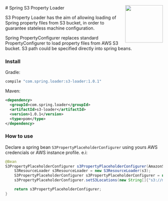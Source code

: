 <img align="right"  src="https://raw.githubusercontent.com/ericdallo/spring-s3-properties-loader/images/spring-icon.png?raw=true" width="120" height="120"/>
# Spring S3 Property Loader

S3 Property Loader has the aim of allowing loading of Spring property files from S3 bucket, in order to guarantee stateless machine configuration.

Spring PropertyConfigurer replaces standard PropertyConfigurer to load property files from AWS S3 bucket. S3 path could be specified directly into spring beans.

### Install
Gradle:
```groovy
compile "com.spring.loader:s3-loader:1.0.1"
```
Maven:
```xml
<dependency>
  <groupId>com.spring.loader</groupId>
  <artifactId>s3-loader</artifactId>
  <version>1.0.1</version>
  <type>pom</type>
</dependency>
```
### How to use

Declare a spring bean `S3PropertyPlaceholderConfigurer` using yours AWS credencials or AWS instance profile. e.i: 

```java
@Bean
S3PropertyPlaceholderConfigurer s3PropertyPlaceholderConfigurer(AmazonS3 s3) {
    S3ResourceLoader s3ResourceLoader = new S3ResourceLoader(s3);
    S3PropertyPlaceholderConfigurer s3PropertyPlaceholderConfigurer = new S3PropertyPlaceholderConfigurer(s3ResourceLoader);
    s3PropertyPlaceholderConfigurer.setS3Locations(new String[]{"s3://my-bucket/my-folder/my-properties.properties"});

    return s3PropertyPlaceholderConfigurer;
}
```
